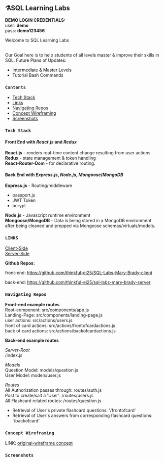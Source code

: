 ## ⚗️SQL Learning Labs
**DEMO LOGIN CREDENTIALS:** <br/>
user: **demo**<br/>
pass: **demo123456**<br/>

Welcome to SQL Learning Labs<br/><br/>

Our Goal here is to help students of all levels master & improve their skills in SQL. 
Future Plans of Updates:
- Intermediate & Master Levels
- Tutorial Bash Commands

### **`Contents`**
- [Tech Stack](#tech-stack)
- [Links](#links)
- [Navigating Repos](#navigating-repos)
- [Concept Wireframing](#concept)
- [Screenshots](#screenshots)

### **`Tech Stack`**
#### Front End with *React.js* and *Redux*


**React.js**  - renders real-time content change resulting from user actions<br/>
**Redux** - state management & token handling<br/>
**React-Router-Dom** - for declarative routing.  <br/>

 

#### Back End with *Express.js*, *Node.js*, *Mongoose*/*MongoDB*

**Express.js** - Routing/middleware <br/>
 - passport.js<br/>
 - JWT Token<br/>
 - bcrypt<br/>

**Node.js** - Javascript runtime environment<br/>
**Mongoose/MongoDB** - Data is being stored in a MongoDB environment after being cleaned and prepped via Mongoose schemas/virtuals/models.<br/>

### **`LINKS`** 
[Client-Side](https://sql-labs.herokuapp.com/)<br/>
[Server-Side](https://sql-labs-server.herokuapp.com/)<br/>

**Github Repos:** <br/>

front-end: https://github.com/thinkful-ei25/SQL-Labs-Mary-Brady-client<br/>

back-end: https://github.com/thinkful-ei25/sql-labs-mary-brady-server<br/>

### **`Navigating Repos`**<br/>
**Front-end example routes** <br/>
Root-component: src/components/app.js<br/>
Landing-Page: src/components/landing-page.js<br/>
user actions: src/actions/users.js<br/>
front of card actions: src/actions/frontofcardactions.js<br/>
back of card actions: src/actions/backofcardactions.js<br/>


**Back-end example routes** <br/>

*Server-Root*<br/>
/index.js<br/>

*Models*<br/>
Question Model: models/question.js<br/>
User Model: models/user.js<br/>

*Routes*<br/>
All Authorization passes through: routes/auth.js<br/>
Post to create/salt a 'User': /routes/users.js<br/>
All Flashcard related routes: /routes/question.js<br/>
- Retrieval of User's private flashcard questions:  '/frontofcard'<br/>
- Retrieval of User's answers from corresponding flashcard questions: '/backofcard'<br/>


### **`Concept Wireframing`**

LINK: [original-wireframe concept]()

### **`Screenshots`**


